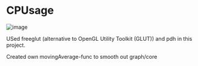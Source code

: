 # CPUsage
![image](https://user-images.githubusercontent.com/7272836/230518047-43f50418-d645-48b3-8e82-dfda5bb0fcd8.png)

USed freeglut (alternative to OpenGL Utility Toolkit (GLUT)) and pdh in this project.

Created own movingAverage-func to smooth out graph/core
